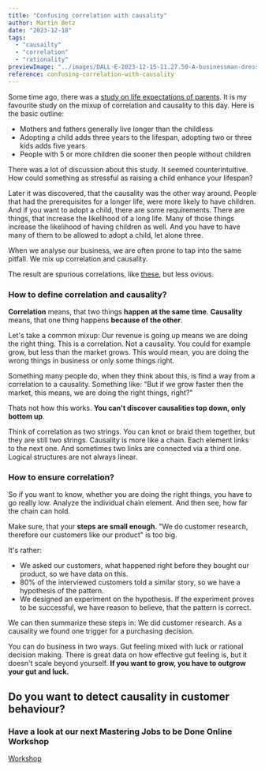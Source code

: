 ```yaml
---
title: "Confusing correlation with causality"
author: Martin Betz
date: "2023-12-18"
tags:
  - "causailty"
  - "correlation"
  - "rationality"
previewImage: "../images/DALL·E-2023-12-15-11.27.50-A-businessman-dressed-in-a-sleek-suit-stands-in-the-center-of-the-image-looking-amazed-with-wide-eyes-and-a-slightly-open-mouth.-Around-him-numero.png"
reference: confusing-correlation-with-causality
---
```


Some time ago, there was a [study on life expectations of parents](https://www.mpg.de/14064449/children-influence-parents-life-expectancy). It is my favourite study on the mixup of correlation and causality to this day. Here is the basic outline:

- Mothers and fathers generally live longer than the childless
- Adopting a child adds three years to the lifespan, adopting two or three kids adds five years
- People with 5 or more children die sooner then people without children

There was a lot of discussion about this study. It seemed counterintuitive. How could something as stressful as raising a child enhance your lifespan?

Later it was discovered, that the causality was the other way around. People that had the prerequisites for a longer life, were more likely to have children. And if you want to adopt a child, there are some requirements. There are things, that increase the likelihood of a long life. Many of those things increase the likelihood of having children as well. And you have to have many of them to be allowed to adopt a child, let alone three. 

When we analyse our business, we are often prone to tap into the same pitfall. We mix up correlation and causality.

The result are spurious correlations, like [these](https://www.tylervigen.com/spurious-correlations), but less ovious.

### How to define correlation and causality?

**Correlation** means, that two things **happen at the same time**. **Causality** means, that one thing happens **because of the other**.

Let's take a common mixup:
Our revenue is going up means we are doing the right thing. This is a correlation. Not a causality. You could for example grow, but less than the market grows. This would mean, you are doing the wrong things in business or only some things right.

Something many people do, when they think about this, is find a way from a correlation to a causality. Something like: "But if we grow faster then the market, this means, we are doing the right things, right?"

Thats not how this works. **You can't discover causalities top down, only bottom up**.

Think of correlation as two strings. You can knot or braid them together, but they are still two strings. Causality is more like a chain. Each element links to the next one. And sometimes two links are connected via a third one. Logical structures are not always linear.

### How to ensure correlation?

So if you want to know, whether you are doing the right things, you have to go really low. Analyze the individual chain element. And then see, how far the chain can hold.

Make sure, that your **steps are small enough**. "We do customer research, therefore our customers like our product" is too big.

It's rather:

- We asked our customers, what happened right before they bought our product, so we have data on this.
- 80% of the interviewed customers told a similar story, so we have a hypothesis of the pattern.
- We designed an experiment on the hypothesis. If the experiment proves to be successful, we have reason to believe, that the pattern is correct.

We can then summarize these steps in: We did customer research. As a causality we found one trigger for a purchasing decision.

You can do business in two ways. Gut feeling mixed with luck or rational decision making. There is great data on how effective gut feeling is, but it doesn't scale beyond yourself. **If you want to grow, you have to outgrow your gut and luck.**



## Do you want to detect causality in customer behaviour?

### Have a look at our next Mastering Jobs to be Done Online Workshop

[Workshop](/services/mastering-jobs-to-be-done-online-workshop/)
